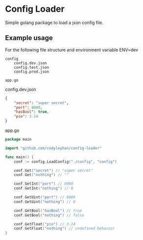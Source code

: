 # Config Loader

Simple golang package to load a json config file.

## Example usage

For the following file structure and environment variable ENV=dev


```
config
    config.dev.json
    config.test.json
    config.prod.json

app.go
```

config.dev.json
```json
{
    "secret": "super secret",
    "port": 8080,
    "hasBool": true,
    "pie": 3.14
}
```

app.go
```go
package main

import "github.com/codyleyhan/config-loader"

func main() {
    conf := config.LoadConfig("./config", "config")

    conf.Get("secret") // "super secret"
    conf.Get("nothing") // ""

    conf.GetInt("port") // 8080
    conf.GetInt("nothing") // 0

    conf.GetUint("port") // 8080
    conf.GetUint("nothing") // 0

    conf.GetBool("hasBool") // true
    conf.GetBool("nothing") // false

    conf.GetFloat("pie") // 3.14
    conf.GetFloat("nothing") // undefined behavior
}

```